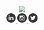 <div id="header" align="center">
<!-- ERROR -->
  <img src="https://media.giphy.com/media/3osxY9kuM2NGUfvThe/giphy.gif" width="30%"/>

<!-- SOCIAL MEDIA -->
  <div id="badges">
    <a href="your-linkedin-URL">
      <img src="/rsc/linkeln.png" width="5%" alt="LinkedIn Badge"/>
    </a>
    <a href="your-youtube-URL">
      <img src="/rsc/ig.png" width="5%" alt="Youtube Badge"/>
    </a>
    <a href="your-twitter-URL">
      <img src="/rsc/twitter.png" width="5%" alt="Twitter Badge"/>
    </a>
  </div>


</div>

<!---
Dylan-Liew/Dylan-Liew is a ✨ special ✨ repository because its `README.md` (this file) appears on your GitHub profile.
You can click the Preview link to take a look at your changes.
--->
